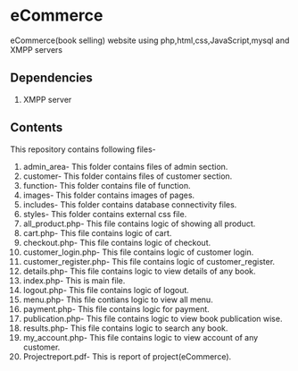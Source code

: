 # eCommerce
 eCommerce(book selling) website using php,html,css,JavaScript,mysql and XMPP servers
 
## Dependencies
1. XMPP server

## Contents
This repository contains following files-
1. admin_area- This folder contains files of admin section.
2. customer- This folder contains files of customer section.
3. function- This folder contains file of function.
4. images- This folder contains images of pages.
5. includes- This folder contains database connectivity files.
6. styles- This folder contains external css file.
7. all_product.php- This file contains logic of showing all product.
8. cart.php- This file contains logic of cart.
9. checkout.php- This file contains logic of checkout.
10. customer_login.php- This file contains logic of customer login.
11. customer_register.php- This file contains logic of customer_register.
12. details.php- This file contains logic to view details of any book.
13. index.php- This is main file.
14. logout.php- This file contains logic of logout.
15. menu.php- This file contians logic to view all menu.
16. payment.php- This file contains logic for payment.
17. publication.php- This file contains logic to view book publication wise.
18. results.php- This file contains logic to search any book.
19. my_account.php- This file contains logic to view account of any customer.
20. Projectreport.pdf- This is report of project(eCommerce).
